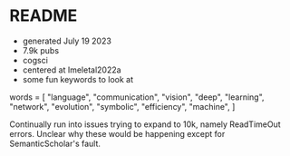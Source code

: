 # README

- generated July 19 2023
- 7.9k pubs
- cogsci
- centered at Imeletal2022a
- some fun keywords to look at

words = [
    "language",
    "communication",
    "vision",
    "deep",
    "learning",
    "network",
    "evolution",
    "symbolic",
    "efficiency",
    "machine",
]

Continually run into issues trying to expand to 10k, namely ReadTimeOut errors. 
Unclear why these would be happening except for SemanticScholar's fault.
